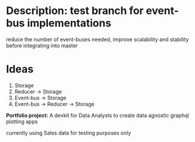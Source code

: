 # Description:  test branch for event-bus implementations

reduce the number of event-buses needed, improve scalability and stability before integrating into master

# Ideas

1.  Storage
2.  Reducer -> Storage
3.  Event-bus -> Storage
4.  Event-bus -> Reducer -> Storage




**Portfolio project:**
A devkit for Data Analysts to create data agnostic graphql plotting apps 


currently using Sales data for testing purposes only
